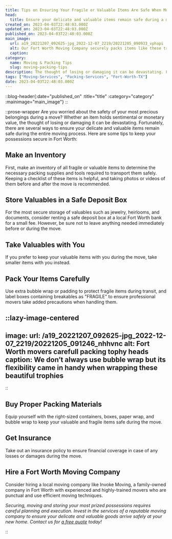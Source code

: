 ```yaml
---
title: Tips on Ensuring Your Fragile or Valuable Items Are Safe When Moving
head:
  title: Ensure your delicate and valuable items remain safe during a move | Secured Moving Company
created_on: 2023-04-03T22:48:03.000Z
updated_on: 2023-04-03T22:48:03.000Z
published_on: 2023-04-03T22:48:03.000Z
main_image:
  url: a19_20221207_092625-jpg_2022-12-07_2219/20221205_090933_vphapi
  alt: Our Fort Worth Moving Company securely packs items like these trophy heads
  caption: 
category:
  name: Moving & Packing Tips
  slug: moving-packing-tips
description: The thought of losing or damaging it can be devastating. Fortunately, there are several ways to ensure your delicate and valuable items remain safe during the entire moving process
tags: ["Moving-Services", "Packing-Services", "Fort-Worth-TX"]
date: 2023-04-03T22:48:03.000Z
---
```

::blog-header{:date="published_on" :title="title" :category="category" :mainimage="main_image"}
::

::prose-wrapper
Are you worried about the safety of your most precious belongings during a move? Whether an item holds sentimental or monetary value, the thought of losing or damaging it can be devastating. Fortunately, there are several ways to ensure your delicate and valuable items remain safe during the entire moving process. Here are some tips to keep your possessions secure in Fort Worth:

## Make an Inventory

First, make an inventory of all fragile or valuable items to determine the necessary packing supplies and tools required to transport them safely. Keeping a checklist of these items is helpful, and taking photos or videos of them before and after the move is recommended.

## Store Valuables in a Safe Deposit Box

For the most secure storage of valuables such as jewelry, heirlooms, and documents, consider renting a safe deposit box at a local Fort Worth bank for a small fee. However, be sure not to leave anything needed immediately before or during the move.

## Take Valuables with You

If you prefer to keep your valuable items with you during the move, take smaller items with you instead.

## Pack Your Items Carefully

Use extra bubble wrap or padding to protect fragile items during transit, and label boxes containing breakables as "FRAGILE" to ensure professional movers take added precautions when handling them.

::lazy-image-centered
---
image:
    url: /a19_20221207_092625-jpg_2022-12-07_2219/20221205_091246_nhhvnc
    alt: Fort Worth movers carefull packing tophy heads
    caption: We don’t always use bubble wrap but its flexibility came in handy when wrapping these beautiful trophies
---
::

## Buy Proper Packing Materials

Equip yourself with the right-sized containers, boxes, paper wrap, and bubble wrap to keep your valuable and fragile items safe during the move.

## Get Insurance

Take out an insurance policy to ensure financial coverage in case of any losses or damages during the move.

## Hire a Fort Worth Moving Company

Consider hiring a local moving company like Invoke Moving, a family-owned company in Fort Worth with experienced and highly-trained movers who are punctual and use efficient moving techniques.

*Securing, moving and storing your most prized possessions requires careful planning and execution. Invest in the services of a reputable moving company to ensure your delicate and valuable goods arrive safely at your new home. Contact us for [a free quote](/contact-us) today!*



::